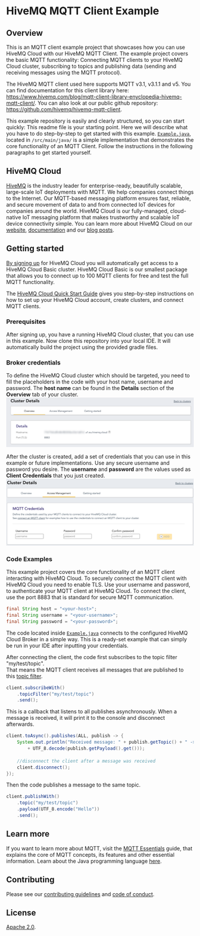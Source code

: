 # HiveMQ MQTT Client Example

## Overview
This is an MQTT client example project that showcases how you can use HiveMQ Cloud with our HiveMQ MQTT Client. The example project covers the basic MQTT functionality: Connecting MQTT clients to your HiveMQ Cloud cluster, subscribing to topics and publishing data (sending and receiving messages using the MQTT protocol).

The HiveMQ MQTT client used here supports MQTT v3.1, v3.1.1 and v5.
You can find documentation for this client library here: https://www.hivemq.com/blog/mqtt-client-library-enyclopedia-hivemq-mqtt-client/.
You can also look at our public github repository: https://github.com/hivemq/hivemq-mqtt-client.

This example repository is easily and clearly structured, so you can start quickly:
This readme file is your starting point. Here we will describe what you have to do step-by-step to get started with this example.
[``Example.java``](/src/main/java/Example.java), located in ``/src/main/java/`` is a simple implementation that demonstrates the core functionality of an MQTT Client.
Follow the instructions in the following paragraphs to get started yourself.

## HiveMQ Cloud
[HiveMQ](https://www.hivemq.com/) is the industry leader for enterprise-ready, beautifully scalable, large-scale IoT deployments with MQTT. We help companies connect things to the Internet. Our MQTT-based messaging platform ensures fast, reliable, and secure movement of data to and from connected IoT devices for companies around the world. HiveMQ Cloud is our fully-managed, cloud-native IoT messaging platform that makes trustworthy and scalable IoT device connectivity simple. You can learn more about HiveMQ Cloud on our [website](https://www.hivemq.com/mqtt-cloud-broker/), [documentation](https://www.hivemq.com/docs/hivemq-cloud/introduction.html)  and our [blog posts](https://www.hivemq.com/tags/cloud/).

## Getting started
[By signing up](https://console.hivemq.cloud) for HiveMQ Cloud you will automatically get access to a HiveMQ Cloud Basic cluster. HiveMQ Cloud Basic is our smallest package that allows you to connect up to 100 MQTT clients for free and test the full MQTT functionality. 

The [HiveMQ Cloud Quick Start Guide](https://www.hivemq.com/docs/hivemq-cloud/introduction.html#guide) gives you step-by-step instructions on how to set up your HiveMQ Cloud account, create clusters, and connect MQTT clients.


### Prerequisites 
After signing up, you have a running HiveMQ Cloud cluster, that you can use in this example.
Now clone this repository into your local IDE.
It will automatically build the project using the provided gradle files.

### Broker credentials
To define the HiveMQ Cloud cluster which should be targeted, you need to fill the placeholders in the code with your host name, username and password.
The <b>host name</b> can be found in the <b>Details</b> section of the <b>Overview</b> tab of your cluster.
![cluster overview](/img/hivemq-cloud-cluster-overview.png)

After the cluster is created, add a set of credentials that you can use in this example or future implementations.
Use any secure username and password you desire.
The <b>username</b> and <b>password</b> are the values used as <b>Client Credentials</b> that you just created.
![credentials](/img/hivemq-cloud-credentials.png)

### Code Examples
This example project covers the core functionality of an MQTT client interacting with HiveMQ Cloud.
To securely connect the MQTT client with HiveMQ Cloud you need to enable TLS.
Use your username and password, to authenticate your MQTT client at HiveMQ Cloud.
To connect the client, use the port 8883 that is standard for secure MQTT communication. 

```java
final String host = "<your-host>";
final String username = "<your-username>";
final String password = "<your-password>";
```

The code located inside [``Example.java``](/src/main/java/Example.java) connects to the configured HiveMQ Cloud Broker in a simple way. 
This is a ready-set example that can simply be run in your IDE after inputting your credentials.

After connecting the client, the code first subscribes to the topic filter "my/test/topic".  
That means the MQTT client receives all messages that are published to this [topic filter](https://www.hivemq.com/blog/mqtt-essentials-part-5-mqtt-topics-best-practices/).

```java
client.subscribeWith()
    .topicFilter("my/test/topic")
    .send();
```

This is a callback that listens to all publishes asynchronously.
When a message is received, it will print it to the console and disconnect afterwards.

```java
client.toAsync().publishes(ALL, publish -> {
    System.out.println("Received message: " + publish.getTopic() + " -> " 
        + UTF_8.decode(publish.getPayload().get()));

    //disconnect the client after a message was received
    client.disconnect();
});
```

Then the code publishes a message to the same topic.

```java
client.publishWith()
    .topic("my/test/topic")
    .payload(UTF_8.encode("Hello"))
    .send();
```

## Learn more
If you want to learn more about MQTT, visit the [MQTT Essentials](https://www.hivemq.com/mqtt-essentials/) guide, that explains the core of MQTT concepts, its features and other essential information.
Learn about the Java programming language [here](https://www.oracle.com/java/).


## Contributing

Please see our [contributing guidelines](./CONTRIBUTING.adoc) and [code of conduct](./code-of-conduct.md).

## License

[Apache 2.0](./LICENSE).
